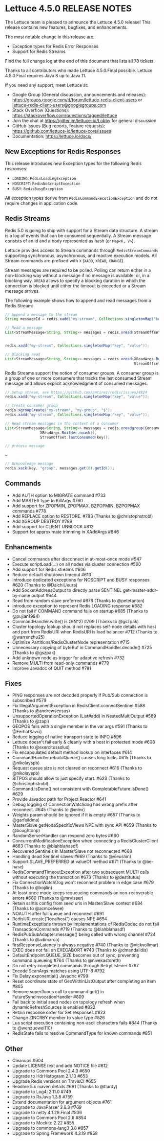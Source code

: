 Lettuce 4.5.0 RELEASE NOTES
===========================

The Lettuce team is pleased to announce the Lettuce 4.5.0 release! 
This release contains new features, bugfixes, and enhancements. 

The most notable change in this release are:

* Exception types for Redis Error Responses
* Support for Redis Streams

Find the full change log at the end of this document that lists all 78 tickets.

Thanks to all contributors who made Lettuce 4.5.0.Final possible.
Lettuce 4.5.0.Final requires Java 8 up to Java 11.

If you need any support, meet Lettuce at:

* Google Group (General discussion, announcements and releases): https://groups.google.com/d/forum/lettuce-redis-client-users
or lettuce-redis-client-users@googlegroups.com
* Stack Overflow (Questions): https://stackoverflow.com/questions/tagged/lettuce
* Join the chat at https://gitter.im/lettuce-io/Lobby for general discussion
* GitHub Issues (Bug reports, feature requests): https://github.com/lettuce-io/lettuce-core/issues
* Documentation: https://lettuce.io/docs/


New Exceptions for Redis Responses
----------------------------------

This release introduces new Exception types for the following Redis responses:

* `LOADING`: `RedisLoadingException`
* `NOSCRIPT`: `RedisNoScriptException`
* `BUSY`: `RedisBusyException`

All exception types derive from `RedisCommandExecutionException` and do not 
require changes in application code.

Redis Streams
-----------------------

Redis 5.0 is going to ship with support for a Stream data structure. 
A stream is a log of events that can be consumed sequentially. A Stream 
message consists of an id and a body represented as hash (or `Map<K, V>`).

Lettuce provides access to Stream commands through `RedisStreamCommands` supporting
synchronous, asynchronous, and reactive execution models. All Stream commands
are prefixed with `X` (`XADD`, `XREAD`, `XRANGE`).

Stream messages are required to be polled. Polling can return either in a non-blocking
way without a message if no message is available, or, in a blocking way.
`XREAD` allows to specify a blocking duration in which the connection is blocked
until either the timeout is exceeded or a Stream message arrives.

The following example shows how to append and read messages from a Redis Stream:

```java
// Append a message to the stream
String messageId = redis.xadd("my-stream", Collections.singletonMap("key", "value"));

// Read a message
List<StreamMessage<String, String>> messages = redis.xread(StreamOffset.from("my-stream", messageId));


redis.xadd("my-stream", Collections.singletonMap("key", "value"));

// Blocking read
List<StreamMessage<String, String>> messages = redis.xread(XReadArgs.Builder.block(Duration.ofSeconds(2)), 
                                                           StreamOffset.latest("my-stream"));
```

Redis Streams support the notion of consumer groups. A consumer group is a group of 
one or more consumers that tracks the last consumed Stream message and allows 
explicit acknowledgment of consumed messages. 

```java
// Setup stream, see https://github.com/antirez/redis/issues/4824
redis.xadd("my-stream", Collections.singletonMap("key", "value"));

// Create consumer group
redis.xgroupCreate("my-stream", "my-group", "$");
redis.xadd("my-stream", Collections.singletonMap("key", "value"));

// Read stream messages in the context of a consumer
List<StreamMessage<String, String>> messages = redis.xreadgroup(Consumer.from("my-stream", "consumer1"),
                XReadArgs.Builder.noack(),
                StreamOffset.lastConsumed(key));

// process message

…

// Acknowledge message
redis.xack(key, "group", messages.get(0).getId());
```


Commands
--------
* Add AUTH option to MIGRATE command #733
* Add MASTER type to KillArgs #760
* Add support for ZPOPMIN, ZPOPMAX, BZPOPMIN, BZPOPMAX commands #778
* Add REPLACE option to RESTORE. #783 (Thanks to @christophstrobl)
* Add XGROUP DESTROY #789
* Add support for CLIENT UNBLOCK #812
* Support for approximate trimming in XAddArgs #846

Enhancements
------------
* Cancel commands after disconnect in at-most-once mode #547
* Execute scriptLoad(…) on all nodes via cluster connection #590
* Add support for Redis streams #606
* Reduce default shutdown timeout #613
* Introduce dedicated exceptions for NOSCRIPT and BUSY responses #620 (Thanks to @DaichiUeura)
* Add SocketAddressOutput to directly parse SENTINEL get-master-addr-by-name output #644
* Read from random slave preferred #676 (Thanks to @petetanton)
* Introduce exception to represent Redis LOADING response #682
* Do not fail if COMMAND command fails on startup #685 (Thanks to @pujian1984)
* CommandHandler.write() is O(N^2) #709 (Thanks to @gszpak)
* Cluster topology lookup should not replaces self-node details with host and port from RedisURI when RedisURI is load balancer #712 (Thanks to @warrenzhu25)
* Optimize Partitions/RedisClusterNode representation #715
* Unnecessary copying of byteBuf in CommandHandler.decode() #725 (Thanks to @gszpak)
* Add unknown node as trigger for adaptive refresh #732
* Remove MULTI from read-only commands #779
* Improve Javadoc of QUIT method #781

Fixes
-----
* PING responses are not decoded properly if Pub/Sub connection is subscribed #579
* Fix IllegalArgumentException in RedisClient.connectSentinel #588 (Thanks to @andrewsensus)
* UnsupportedOperationException (List#add) in NestedMultiOutput #589 (Thanks to @zapl)
* GEOPOS fails with a single member in the var args #591 (Thanks to @FerhatSavci)
* Reduce logging of native transport state to INFO #596
* Lettuce doesn't fail early & cleanly with a host in protected mode #608 (Thanks to @exercitussolus)
* Fix encapsulated default method lookup on interfaces #614
* CommandHandler.rebuildQueue() causes long locks #615 (Thanks to @nikolayspb)
* Request queue size is not cleared on reconnect #616 (Thanks to @nikolayspb)
* BITPOS should allow to just specify start. #623 (Thanks to @christophstrobl)
* Command.isDone() not consistent with CompletableFuture.isDone() #629
* Provide Javadoc path for Project Reactor #641
* Debug logging of ConnectionWatchdog has wrong prefix after reconnect. #645 (Thanks to @mlex)
* Weights param should be ignored if it is empty #657 (Thanks to @garfeildma)
* MasterSlave getNodeSpecificViews NPE with sync API #659 (Thanks to @boughtonp)
* RandomServerHandler can respond zero bytes #660
* ConcurrentModificationException when connecting a RedisClusterClient #663 (Thanks to @blahblahasdf)
* Recovered Sentinels in Master/Slave not reconnected #668
* Handling dead Sentinel slaves #669 (Thanks to @vleushin)
* Support SLAVE_PREFERRED at valueOf method #671 (Thanks to @be-hase)
* RedisCommandTimeoutException after two subsequent MULTI calls without executing the transaction #673 (Thanks to @destitutus)
* Fix ConnectionWatchDog won't reconnect problem in edge case #679 (Thanks to @kojilin)
* At least once mode keeps requeueing commands on non-recoverable errors #680 (Thanks to @mrvisser)
* Retain ssl/tls config from seed uris in Master/Slave context #684 (Thanks to @acmcelwee)
* NOAUTH after full queue and reconnect #691
* RedisURI.create("localhost") causes NPE #694
* RuntimeExceptions thrown by implementations of RedisCodec do not fail TransactionCommands #719 (Thanks to @blahblahasdf)
* RedisPubSubAdapter.message() being called with wrong channel #724 (Thanks to @adimarco)
* firstResponseLatency is always negative #740 (Thanks to @nickvollmar)
* EXEC does not fail on EXECABORT #743 (Thanks to @dmandalidis)
* DefaultEndpoint.QUEUE_SIZE becomes out of sync, preventing command queueing #764 (Thanks to @nivekastoreth)
* Do not retry completed commands through RetryListener #767
* Encode ScanArgs.matches using UTF-8 #792
* Fix Delay.exponential() Javadoc #799
* Reset coordinate state of GeoWithinListOutput after completing an item #805
* Remove superfluous call to command.get() in FutureSyncInvocationHandler #809
* Fall back to initial seed nodes on topology refresh when dynamicRefreshSources is enabled #822
* Retain response order for Set responses #823
* Change ZINCRBY member to value type #826
* Lua script execution containing non-ascii characters fails #844 (Thanks to @wenzuowei110)
* RedisState fails to resolve CommandType for known commands #851

Other
-----
* Cleanups #604
* Update LICENSE text and add NOTICE file #612
* Upgrade to Commons Pool 2.4.3 #650
* Upgrade to HdrHistogram 2.1.10 #653
* Upgrade Redis versions on TravisCI #655
* Readme 5.x maven details #681 (Thanks to @flurdy)
* Upgrade to Log4j 2.11.0 #749
* Upgrade to RxJava 1.3.8 #759
* Extend documentation for argument objects #761
* Upgrade to JavaParser 3.6.3 #769
* Upgrade to netty 4.1.29.Final #836
* Upgrade to Commons Pool 2.6 #854
* Upgrade to Mockito 2.22 #855
* Upgrade to commons-lang3 3.8 #857
* Upgrade to Spring Framework 4.3.19 #858
